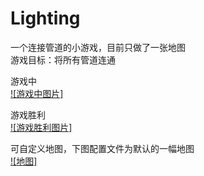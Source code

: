 # Lighting

一个连接管道的小游戏，目前只做了一张地图  
游戏目标：将所有管道连通  

游戏中  
[![游戏中图片]][image-connect]


游戏胜利  
[![游戏胜利图片]][image-win]


可自定义地图，下图配置文件为默认的一幅地图  
[![地图]][image-map]


[image-connect]:/image/connect.png
[image-map]:/image/map.png
[image-win]:/image/win.png